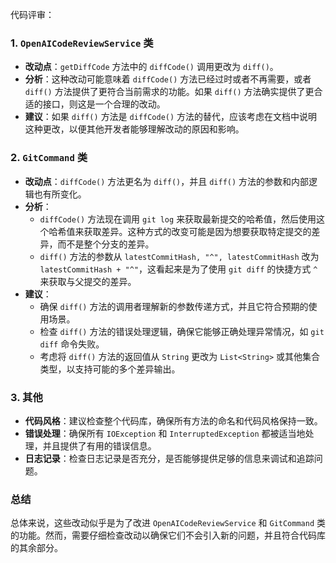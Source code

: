 代码评审：

### 1. `OpenAICodeReviewService` 类

- **改动点**：`getDiffCode` 方法中的 `diffCode()` 调用更改为 `diff()`。
- **分析**：这种改动可能意味着 `diffCode()` 方法已经过时或者不再需要，或者 `diff()` 方法提供了更符合当前需求的功能。如果 `diff()` 方法确实提供了更合适的接口，则这是一个合理的改动。
- **建议**：如果 `diff()` 方法是 `diffCode()` 方法的替代，应该考虑在文档中说明这种更改，以便其他开发者能够理解改动的原因和影响。

### 2. `GitCommand` 类

- **改动点**：`diffCode()` 方法更名为 `diff()`，并且 `diff()` 方法的参数和内部逻辑也有所变化。
- **分析**：
  - `diffCode()` 方法现在调用 `git log` 来获取最新提交的哈希值，然后使用这个哈希值来获取差异。这种方式的改变可能是因为想要获取特定提交的差异，而不是整个分支的差异。
  - `diff()` 方法的参数从 `latestCommitHash, "^", latestCommitHash` 改为 `latestCommitHash + "^"`，这看起来是为了使用 `git diff` 的快捷方式 `^` 来获取与父提交的差异。
- **建议**：
  - 确保 `diff()` 方法的调用者理解新的参数传递方式，并且它符合预期的使用场景。
  - 检查 `diff()` 方法的错误处理逻辑，确保它能够正确处理异常情况，如 `git diff` 命令失败。
  - 考虑将 `diff()` 方法的返回值从 `String` 更改为 `List<String>` 或其他集合类型，以支持可能的多个差异输出。

### 3. 其他

- **代码风格**：建议检查整个代码库，确保所有方法的命名和代码风格保持一致。
- **错误处理**：确保所有 `IOException` 和 `InterruptedException` 都被适当地处理，并且提供了有用的错误信息。
- **日志记录**：检查日志记录是否充分，是否能够提供足够的信息来调试和追踪问题。

### 总结

总体来说，这些改动似乎是为了改进 `OpenAICodeReviewService` 和 `GitCommand` 类的功能。然而，需要仔细检查改动以确保它们不会引入新的问题，并且符合代码库的其余部分。